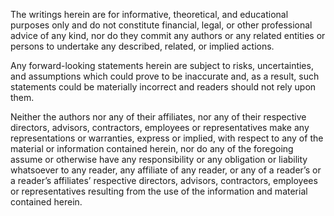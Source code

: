The writings herein are for informative, theoretical, and educational purposes only and do not constitute financial, legal, or other professional advice of any kind, nor do they commit any authors or any related entities or persons to undertake any described, related, or implied actions. 

Any forward-looking statements herein are subject to risks, uncertainties, and assumptions which could prove to be inaccurate and, as a result, such statements could be materially incorrect and readers should not rely upon them.

Neither the authors nor any of their affiliates, nor any of their respective directors, advisors, contractors, employees or representatives make any representations or warranties, express or implied, with respect to any of the material or information contained herein, nor do any of the foregoing assume or otherwise have any responsibility or any obligation or liability whatsoever to any reader, any affiliate of any reader, or any of a reader’s or a reader’s affiliates’ respective directors, advisors, contractors, employees or representatives resulting from the use of the information and material contained herein.
